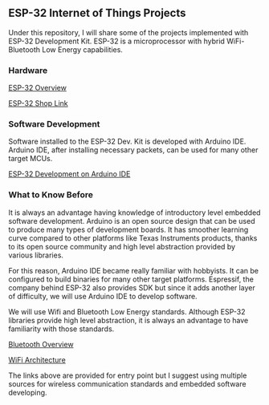 ﻿## ESP-32 Internet of Things Projects

Under this repository, I will share some of the projects implemented with ESP-32 Development Kit. ESP-32 is a microprocessor with hybrid WiFi-Bluetooth Low Energy capabilities.

### Hardware

[ESP-32 Overview](https://www.espressif.com/en/products/hardware/esp32/overview)

[ESP-32 Shop Link](https://www.banggood.com/ESP32-Development-Board-WiFiBluetooth-Ultra-Low-Power-Consumption-Dual-Cores-ESP-32-ESP-32S-Board-p-1109512.html?rmmds=search&cur_warehouse=CN)

### Software Development

Software installed to the ESP-32 Dev. Kit is developed with Arduino IDE. Arduino IDE, after installing necessary packets, can be used for many other target MCUs.

[ESP-32 Development on Arduino IDE](https://github.com/espressif/arduino-esp32/blob/master/docs/arduino-ide/windows.md)

### What to Know Before

It is always an advantage having knowledge of introductory level embedded software development. Arduino is an open source design that can be used to produce many types of development boards. It has smoother learning curve compared to other platforms like Texas Instruments products, thanks to its open source community and high level abstraction provided by various libraries.

For this reason, Arduino IDE became really familiar with hobbyists. It can be configured to build binaries for many other target platforms. Espressif, the company behind ESP-32 also provides SDK but since it adds another layer of difficulty, we will use Arduino IDE to develop software.

We will use Wifi and Bluetooth Low Energy standards. Although ESP-32 libraries provide high level abstraction, it is always an advantage to have familiarity with those standards.

[Bluetooth Overview](https://learn.adafruit.com/introduction-to-bluetooth-low-energy/introduction)

[WiFi Architecture](http://www.tutorial-reports.com/wireless/wlanwifi/wifi_architecture.php)

The links above are provided for entry point but I suggest using multiple sources for wireless communication standards and embedded software developing.


